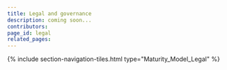 ```yaml
---
title: Legal and governance
description: coming soon...
contributors: 
page_id: legal
related_pages: 
---
```


{% include section-navigation-tiles.html type="Maturity_Model_Legal" %}